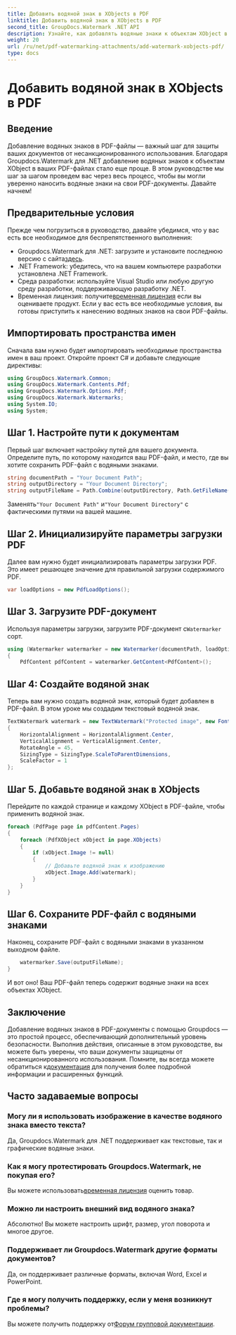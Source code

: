 ```yaml
---
title: Добавить водяной знак в XObjects в PDF
linktitle: Добавить водяной знак в XObjects в PDF
second_title: GroupDocs.Watermark .NET API
description: Узнайте, как добавлять водяные знаки к объектам XObject в PDF с помощью Groupdocs.Watermark для .NET. Следуйте нашему пошаговому руководству, чтобы упростить реализацию.
weight: 20
url: /ru/net/pdf-watermarking-attachments/add-watermark-xobjects-pdf/
type: docs
---
```

# Добавить водяной знак в XObjects в PDF

## Введение
Добавление водяных знаков в PDF-файлы — важный шаг для защиты ваших документов от несанкционированного использования. Благодаря Groupdocs.Watermark для .NET добавление водяных знаков к объектам XObject в ваших PDF-файлах стало еще проще. В этом руководстве мы шаг за шагом проведем вас через весь процесс, чтобы вы могли уверенно наносить водяные знаки на свои PDF-документы. Давайте начнем!
## Предварительные условия
Прежде чем погрузиться в руководство, давайте убедимся, что у вас есть все необходимое для беспрепятственного выполнения:
-  Groupdocs.Watermark для .NET: загрузите и установите последнюю версию с сайта[здесь](https://releases.groupdocs.com/Watermark/net/).
- .NET Framework: убедитесь, что на вашем компьютере разработки установлена .NET Framework.
- Среда разработки: используйте Visual Studio или любую другую среду разработки, поддерживающую разработку .NET.
-  Временная лицензия: получите[временная лицензия](https://purchase.groupdocs.com/temporary-license/) если вы оцениваете продукт.
Если у вас есть все необходимые условия, вы готовы приступить к нанесению водяных знаков на свои PDF-файлы.
## Импортировать пространства имен
Сначала вам нужно будет импортировать необходимые пространства имен в ваш проект. Откройте проект C# и добавьте следующие директивы:
```csharp
using GroupDocs.Watermark.Common;
using GroupDocs.Watermark.Contents.Pdf;
using GroupDocs.Watermark.Options.Pdf;
using GroupDocs.Watermark.Watermarks;
using System.IO;
using System;
```
## Шаг 1. Настройте пути к документам
Первый шаг включает настройку путей для вашего документа. Определите путь, по которому находится ваш PDF-файл, и место, где вы хотите сохранить PDF-файл с водяными знаками.
```csharp
string documentPath = "Your Document Path";
string outputDirectory = "Your Document Directory";
string outputFileName = Path.Combine(outputDirectory, Path.GetFileName(documentPath));
```
 Заменять`"Your Document Path"` и`"Your Document Directory"` с фактическими путями на вашей машине.
## Шаг 2. Инициализируйте параметры загрузки PDF
Далее вам нужно будет инициализировать параметры загрузки PDF. Это имеет решающее значение для правильной загрузки содержимого PDF.
```csharp
var loadOptions = new PdfLoadOptions();
```
## Шаг 3. Загрузите PDF-документ
Используя параметры загрузки, загрузите PDF-документ с`Watermarker` сорт.
```csharp
using (Watermarker watermarker = new Watermarker(documentPath, loadOptions))
{
    PdfContent pdfContent = watermarker.GetContent<PdfContent>();
```
## Шаг 4: Создайте водяной знак
Теперь вам нужно создать водяной знак, который будет добавлен в PDF-файл. В этом уроке мы создадим текстовый водяной знак.
```csharp
TextWatermark watermark = new TextWatermark("Protected image", new Font("Arial", 8))
{
    HorizontalAlignment = HorizontalAlignment.Center,
    VerticalAlignment = VerticalAlignment.Center,
    RotateAngle = 45,
    SizingType = SizingType.ScaleToParentDimensions,
    ScaleFactor = 1
};
```
## Шаг 5. Добавьте водяной знак в XObjects
Перейдите по каждой странице и каждому XObject в PDF-файле, чтобы применить водяной знак.
```csharp
foreach (PdfPage page in pdfContent.Pages)
{
    foreach (PdfXObject xObject in page.XObjects)
    {
        if (xObject.Image != null)
        {
            // Добавьте водяной знак к изображению
            xObject.Image.Add(watermark);
        }
    }
}
```
## Шаг 6. Сохраните PDF-файл с водяными знаками
Наконец, сохраните PDF-файл с водяными знаками в указанном выходном файле.
```csharp
    watermarker.Save(outputFileName);
}
```
И вот оно! Ваш PDF-файл теперь содержит водяные знаки на всех объектах XObject.
## Заключение
 Добавление водяных знаков в PDF-документы с помощью Groupdocs — это простой процесс, обеспечивающий дополнительный уровень безопасности. Выполнив действия, описанные в этом руководстве, вы можете быть уверены, что ваши документы защищены от несанкционированного использования. Помните, вы всегда можете обратиться к[документация](https://tutorials.groupdocs.com/Watermark/net/) для получения более подробной информации и расширенных функций.
## Часто задаваемые вопросы
### Могу ли я использовать изображение в качестве водяного знака вместо текста?
Да, Groupdocs.Watermark для .NET поддерживает как текстовые, так и графические водяные знаки.
### Как я могу протестировать Groupdocs.Watermark, не покупая его?
 Вы можете использовать[временная лицензия](https://purchase.groupdocs.com/temporary-license/) оценить товар.
### Можно ли настроить внешний вид водяного знака?
Абсолютно! Вы можете настроить шрифт, размер, угол поворота и многое другое.
### Поддерживает ли Groupdocs.Watermark другие форматы документов?
Да, он поддерживает различные форматы, включая Word, Excel и PowerPoint.
### Где я могу получить поддержку, если у меня возникнут проблемы?
 Вы можете получить поддержку от[Форум групповой документации](https://forum.groupdocs.com/c/watermark/19).